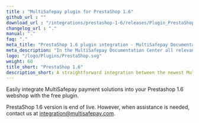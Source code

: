 ```yaml
---
title : "MultiSafepay plugin for PrestaShop 1.6"
github_url : ""
download_url : "/integrations/prestashop-1-6/releases/Plugin_PrestaShop1.6_3.2.0.zip"
changelog_url : "."
manual: "."
faq: "."
meta_title: "PrestaShop 1.6 plugin integration - MultiSafepay Documentation Center"
meta_description: "In the MultiSafepay Documentation Center all relevant information regarding our Plugins and API. As well as Support pages for Payment Method, Tools and General Questions. You can also find the contact details of our Support Team and Integration Team."
logo: "/logo/Plugins/PrestaShop.svg"
weight: 60
title_short: "PrestaShop 1.6"
description_short: A straightforward integration between the newest MultiSafepay plugin and the PrestaShop 1.6 open source ecommerce solution.
---
```

Easily integrate MultiSafepay payment solutions into your Prestashop 1.6 webshop with the free plugin.

PrestaShop 1.6 version is end of live. However, when assistance is needed, contact us at <integration@multisafepay.com>.